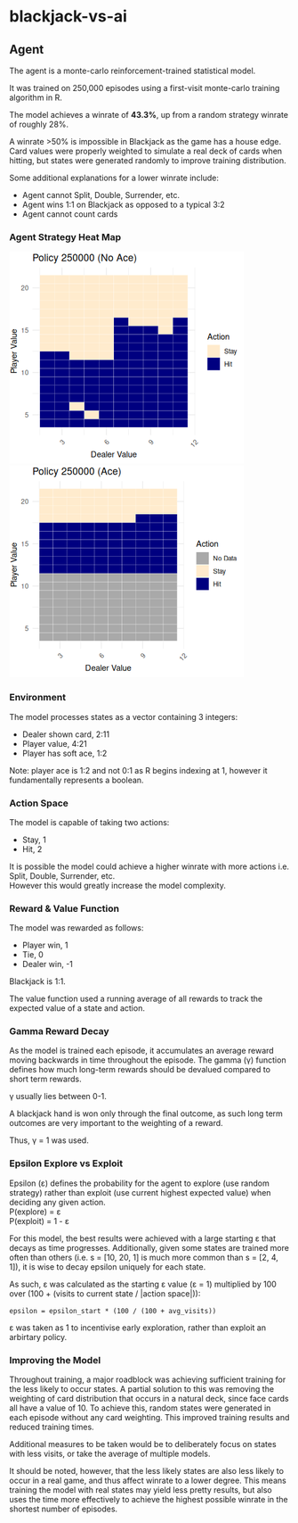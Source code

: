 # blackjack-vs-ai

## Agent
The agent is a monte-carlo reinforcement-trained statistical model.  

It was trained on 250,000 episodes using a first-visit monte-carlo training algorithm in R.  

The model achieves a winrate of **43.3%**, up from a random strategy winrate of roughly 28%.  

A winrate >50% is impossible in Blackjack as the game has a house edge. Card values were properly weighted to simulate a real deck of cards when hitting, but states were generated randomly to improve training distribution.  

Some additional explanations for a lower winrate include:
* Agent cannot Split, Double, Surrender, etc.  
* Agent wins 1:1 on Blackjack as opposed to a typical 3:2  
* Agent cannot count cards  

### Agent Strategy Heat Map
![Agent Heat Map, No Ace](README-images/model-heatmap-noace.png)
![Agent Heat Map, Ace](README-images/model-heatmap-ace.png)

### Environment
The model processes states as a vector containing 3 integers:  
* Dealer shown card, 2:11  
* Player value, 4:21  
* Player has soft ace, 1:2  

Note: player ace is 1:2 and not 0:1 as R begins indexing at 1, however it fundamentally represents a boolean. 

### Action Space
The model is capable of taking two actions:  
* Stay, 1  
* Hit, 2  

It is possible the model could achieve a higher winrate with more actions i.e. Split, Double, Surrender, etc.  
However this would greatly increase the model complexity.  

### Reward & Value Function
The model was rewarded as follows:  
* Player win, 1  
* Tie, 0  
* Dealer win, -1  

Blackjack is 1:1.  

The value function used a running average of all rewards to track the expected value of a state and action.  

### Gamma Reward Decay
As the model is trained each episode, it accumulates an average reward moving backwards in time throughout the episode. The gamma (γ) function defines how much long-term rewards should be devalued compared to short term rewards.  

γ usually lies between 0-1.  

A blackjack hand is won only through the final outcome, as such long term outcomes are very important to the weighting of a reward.  

Thus, γ = 1 was used.

### Epsilon Explore vs Exploit
Epsilon (ε) defines the probability for the agent to explore (use random strategy) rather than exploit (use current highest expected value) when deciding any given action.  
P(explore) = ε  
P(exploit) = 1 - ε  

For this model, the best results were achieved with a large starting ε that decays as time progresses. Additionally, given some states are trained more often than others (i.e. s = [10, 20, 1] is much more common than s = [2, 4, 1]), it is wise to decay epsilon uniquely for each state.  

As such, ε was calculated as the starting ε value (ε = 1) multiplied by 100 over (100 + (visits to current state / |action space|)):  
```
epsilon = epsilon_start * (100 / (100 + avg_visits))
```  

ε was taken as 1 to incentivise early exploration, rather than exploit an arbirtary policy.

### Improving the Model
Throughout training, a major roadblock was achieving sufficient training for the less likely to occur states. A partial solution to this was removing the weighting of card distribution that occurs in a natural deck, since face cards all have a value of 10. To achieve this, random states were generated in each episode without any card weighting. This improved training results and reduced training times.

Additional measures to be taken would be to deliberately focus on states with less visits, or take the average of multiple models.  

It should be noted, however, that the less likely states are also less likely to occur in a real game, and thus affect winrate to a lower degree. This means training the model with real states may yield less pretty results, but also uses the time more effectively to achieve the highest possible winrate in the shortest number of episodes.  